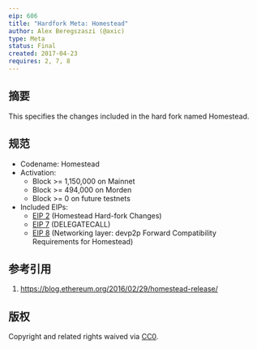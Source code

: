 ```yaml
---
eip: 606
title: "Hardfork Meta: Homestead"
author: Alex Beregszaszi (@axic)
type: Meta
status: Final
created: 2017-04-23
requires: 2, 7, 8
---
```


## 摘要

This specifies the changes included in the hard fork named Homestead.

## 规范

- Codename: Homestead
- Activation:
  - Block >= 1,150,000 on Mainnet
  - Block >= 494,000 on Morden
  - Block >= 0 on future testnets
- Included EIPs:
  - [EIP 2](https://github.com/ethereum/EIPs/blob/master/EIPS/eip-2.md) (Homestead Hard-fork Changes)
  - [EIP 7](https://github.com/ethereum/EIPs/blob/master/EIPS/eip-7.md) (DELEGATECALL)
  - [EIP 8](https://github.com/ethereum/EIPs/blob/master/EIPS/eip-8.md) (Networking layer: devp2p Forward Compatibility Requirements for Homestead)

## 参考引用

1. https://blog.ethereum.org/2016/02/29/homestead-release/

## 版权

Copyright and related rights waived via [CC0](https://creativecommons.org/publicdomain/zero/1.0/).
